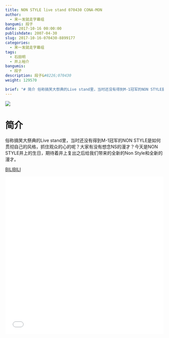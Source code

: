 ```yaml
---
title: NON STYLE live stand 070430 CONA-MON 
author: 
  - 来一发就走字幕组
bangumi: 段子
date: 2017-10-16 00:00:00
publishdate: 2007-04-30
slug: 2017-10-16-070430-8899177
categories: 
  - 来一发就走字幕组
tags: 
  - 石田明
  - 井上裕介
bangumis: 
  - 段子
description: 段子&#8226;070430
weight: 129570

brief: "# 简介 俗称搞笑大祭典的Live stand里，当时还没有得到M-1冠军的NON STYLE是如何贯彻自己的风格，抓住观众的心的呢？大家有没有想念NS的漫才？今天是NON STYLE井上的生日，期待着井上复出之后给我们带来的全新的Non Style和全新的漫才。"
---
```


![](https://i.imgur.com/GaMpsvv.jpg)

# 简介  
俗称搞笑大祭典的Live stand里，当时还没有得到M-1冠军的NON STYLE是如何贯彻自己的风格，抓住观众的心的呢？大家有没有想念NS的漫才？今天是NON STYLE井上的生日，期待着井上复出之后给我们带来的全新的Non Style和全新的漫才。

  [BILIBILI](https://www.bilibili.com/video/av8899177/)


<div class="vcontainer">  <iframe class='video' src="//www.bilibili.com/blackboard/player.html?aid=8899177" width="100%" height="500" frameborder="0" allowfullscreen="allowfullscreen"></iframe></div>
